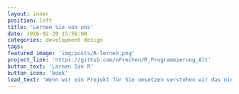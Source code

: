 ```yaml
---
layout: inner
position: left
title: 'Lernen Sie von uns'
date: 2016-02-20 15:56:00
categories: development design
tags:
featured_image: 'img/posts/R-lernen.png'
project_link: 'https://github.com/nFrechen/R_Programmierung_Alt'
button_text: 'Lernen Sie R'
button_icon: 'book'
lead_text: 'Wenn wir ein Projekt für Sie umsetzen verstehen wir das nicht als reine Auftragsarbeit. Sie sollen auch verstehen, was wir tun und optimalerweise auch etwas dabei lernen. Sprechen Sie uns auch an, wenn Sie selber den Einstieg in die Datenanalyse mit R suchen oder Probleme haben mit Ihrem Projekt weiter zu kommen.'
---
```

